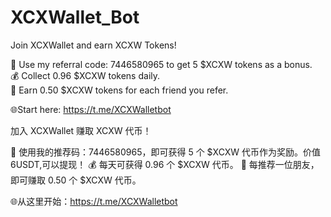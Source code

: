 # XCXWallet_Bot

Join XCXWallet and earn XCXW Tokens!

🎁 Use my referral code: 7446580965  to get 5 $XCXW tokens as a bonus.  
💰 Collect 0.96 $XCXW tokens daily.  
🤝 Earn 0.50 $XCXW tokens for each friend you refer.

🌐Start here: https://t.me/XCXWalletbot

加入 XCXWallet 赚取 XCXW 代币！

🎁 使用我的推荐码：7446580965，即可获得 5 个 $XCXW 代币作为奖励。价值6USDT,可以提现！
💰 每天可获得 0.96 个 $XCXW 代币。
🤝 每推荐一位朋友，即可赚取 0.50 个 $XCXW 代币。

🌐从这里开始：https://t.me/XCXWalletbot




